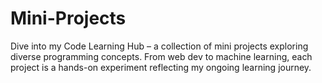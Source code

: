 # Mini-Projects
Dive into my Code Learning Hub – a collection of mini projects exploring diverse programming concepts. From web dev to machine learning, each project is a hands-on experiment reflecting my ongoing learning journey.
